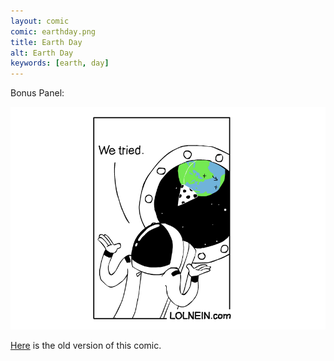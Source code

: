```yaml
---
layout: comic
comic: earthday.png
title: Earth Day
alt: Earth Day
keywords: [earth, day]
---
```


Bonus Panel:

![Earth Day Bonus Panel](/images/earthday_bonus.png)

[Here](/images/earthday_old.png) is the old version of this comic.